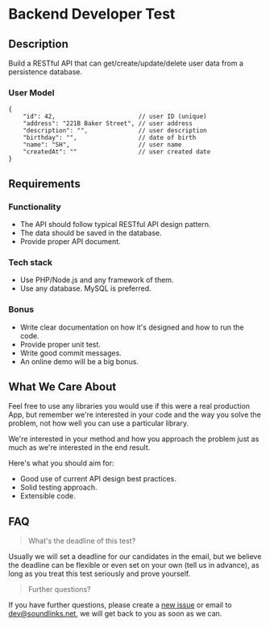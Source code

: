 # Backend Developer Test

## Description

Build a RESTful API that can get/create/update/delete user data from a persistence database.

### User Model

```
{
    "id": 42,                       // user ID (unique)
    "address": "221B Baker Street", // user address
    "description": "",              // user description
    "birthday": "",                 // date of birth
    "name": "SH",                   // user name
    "createdAt": ""                 // user created date
}
```

## Requirements

### Functionality

- The API should follow typical RESTful API design pattern.
- The data should be saved in the database.
- Provide proper API document.

### Tech stack

- Use PHP/Node.js and any framework of them.
- Use any database. MySQL is preferred.

### Bonus

- Write clear documentation on how it's designed and how to run the code.
- Provide proper unit test.
- Write good commit messages.
- An online demo will be a big bonus.

## What We Care About

Feel free to use any libraries you would use if this were a real production App, but remember we're interested in your code and the way you solve the problem, not how well you can use a particular library.

We're interested in your method and how you approach the problem just as much as we're interested in the end result.

Here's what you should aim for:

- Good use of current API design best practices.
- Solid testing approach.
- Extensible code.

## FAQ

> What's the deadline of this test?

Usually we will set a deadline for our candidates in the email, but we believe the deadline can be flexible or even set on your own (tell us in advance), as long as you treat this test seriously and prove yourself.

> Further questions?

If you have further questions, please create a [new issue](https://github.com/soundlinks/test-backend/issues/new) or email to [dev@soundlinks.net](mailto:dev@soundlinks.net), we will get back to you as soon as we can.
